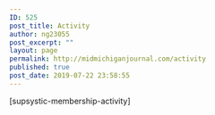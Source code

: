 ```yaml
---
ID: 525
post_title: Activity
author: ng23055
post_excerpt: ""
layout: page
permalink: http://midmichiganjournal.com/activity
published: true
post_date: 2019-07-22 23:58:55
---
```

[supsystic-membership-activity]
